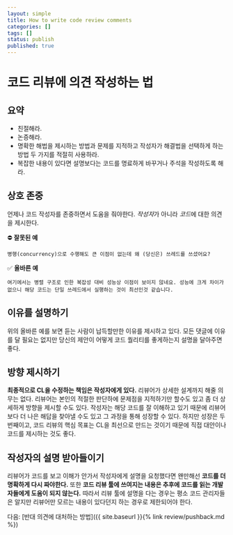 ```yaml
---
layout: simple
title: How to write code review comments
categories: []
tags: []
status: publish
published: true
---
```


# 코드 리뷰에 의견 작성하는 법

## 요약
- 친절해라.
- 논증해라.
- 명확한 해법을 제시하는 방법과 문제를 지적하고 작성자가 해결법을 선택하게 하는 방법 두 가지를 적절히 사용하라.
- 복잡한 내용이 있다면 설명보다는 코드를 명료하게 바꾸거나 주석을 작성하도록 해라.


## 상호 존중
언제나 코드 작성자를 존중하면서 도움을 줘야한다. *작성자*가 아니라 *코드*에 대한 의견을 제시한다. 

⛔️ **잘못된 예** 

`병행(concurrency)으로 수행해도 큰 이점이 없는데 왜 (당신은) 쓰레드를 쓰셨어요?`

✅ **올바른 예**

`여기에서는 병렬 구조로 인한 복잡성 대비 성능상 이점이 보이지 않네요. 성능에 크게 차이가 없으니 해당 코드는 단일 쓰레드에서 실행하는 것이 최선인것 같습니다.`


## 이유를 설명하기
위의 올바른 예를 보면 듣는 사람이 납득할만한 이유를 제시하고 있다. 모든 댓글에 이유를 달 필요는 없지만 당신의 제안이 어떻게 코드 퀄리티를 좋게하는지 설명을 달아주면 좋다.

## 방향 제시하기
**최종적으로 CL을 수정하는 책임은 작성자에게 있다.** 리뷰어가 상세한 설계까지 해줄 의무는 없다. 리뷰어는 본인의 적절한 판단하에 문제점을 지적하기만 할수도 있고 좀 더 상세하게 방향을 제시할 수도 있다. 작성자는 해당 코드를 잘 이해하고 있기 때문에 리뷰어보다 더 나은 해답을 찾아낼 수도 있고 그 과정을 통해 성장할 수 있다. 하지만 성장은 두번째이고, 코드 리뷰의 핵심 목표는 CL을 최선으로 만드는 것이기 때문에 직접 대안이나 코드를 제시하는 것도 좋다.

## 작성자의 설명 받아들이기
리뷰어가 코드를 보고 이해가 안가서 작성자에게 설명을 요청했다면 왠만해선 **코드를 더 명확하게 다시 짜야한다.** 또한 **코드 리뷰 툴에 쓰여지는 내용은 추후에 코드를 읽는 개발자들에게 도움이 되지 않는다.** 따라서 리뷰 툴에 설명을 다는 경우는 평소 코드 관리자들은 알지만 리뷰어만 모르는 내용이 있다던지 하는 경우로 제한되어야 한다.

다음: [반대 의견에 대처하는 방법]({{ site.baseurl }}{% link review/pushback.md %})
